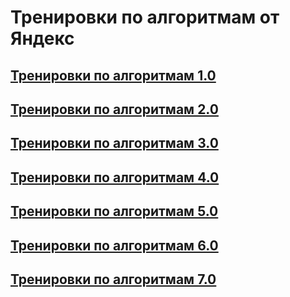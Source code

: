 # Тренировки по алгоритмам от Яндекс

## [Тренировки по алгоритмам 1.0](https://yandex.ru/yaintern/algorithm-training_1)
## [Тренировки по алгоритмам 2.0](https://yandex.ru/yaintern/algorithm-training_2)
## [Тренировки по алгоритмам 3.0](https://yandex.ru/yaintern/training/algorithm-training_3)
## [Тренировки по алгоритмам 4.0](https://yandex.ru/yaintern/training/algorithm-training_4)
## [Тренировки по алгоритмам 5.0](https://yandex.ru/yaintern/training/algorithm-training_5)
## [Тренировки по алгоритмам 6.0](https://yandex.ru/yaintern/training/algorithm-training-october-2024)
## [Тренировки по алгоритмам 7.0](https://yandex.ru/yaintern/training/algorithm-training)

